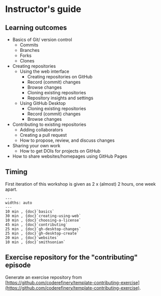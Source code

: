 # Instructor's guide

## Learning outcomes

- Basics of Git/ version control
  - Commits
  - Branches
  - Forks
  - Clones
- Creating repositories
  - Using the web interface
    - Creating repositories on GitHub
    - Record (commit) changes
    - Browse changes
    - Cloning existing repositories
    - Repository insights and settings
  - Using GitHub Desktop
    - Cloning existing repositories
    - Record (commit) changes
    - Browse changes
- Contributing to existing repositories
  - Adding collaborators
  - Creating a pull request
  - How to propose, review, and discuss changes
- Sharing your own work
  - How to get DOIs for projects on GitHub
- How to share websites/homepages using GitHub Pages


## Timing

First iteration of this workshop is given as 2 x (almost) 2 hours, one week
apart.

```{csv-table}
---
widths: auto
---
10 min , {doc}`basics`
30 min , {doc}`creating-using-web`
10 min , {doc}`choosing-a-license`
45 min , {doc}`contributing`
25 min , {doc}`gh-desktop-changes`
25 min , {doc}`gh-desktop-create`
20 min , {doc}`websites`
10 min , {doc}`smithsonian`
```

## Exercise repository for the "contributing" episode

Generate an exercise repository from
[https://github.com/coderefinery/template-contributing-exercise](https://github.com/coderefinery/template-contributing-exercise).
